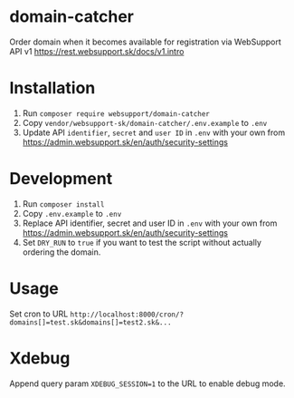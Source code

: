 # domain-catcher
Order domain when it becomes available for registration via WebSupport API v1 https://rest.websupport.sk/docs/v1.intro

# Installation
1. Run `composer require websupport/domain-catcher`
2. Copy `vendor/websupport-sk/domain-catcher/.env.example` to `.env`
3. Update API `identifier`, `secret` and `user ID` in `.env` with your own from https://admin.websupport.sk/en/auth/security-settings

# Development
1. Run `composer install`
2. Copy `.env.example` to `.env`
3. Replace API identifier, secret and user ID in `.env` with your own from https://admin.websupport.sk/en/auth/security-settings
4. Set `DRY_RUN` to `true` if you want to test the script without actually ordering the domain.

# Usage
Set cron to URL `http://localhost:8000/cron/?domains[]=test.sk&domains[]=test2.sk&...`

# Xdebug
Append query param `XDEBUG_SESSION=1` to the URL to enable debug mode.

